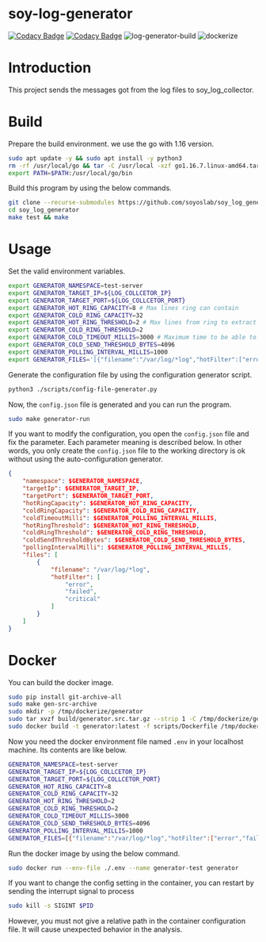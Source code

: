 # soy-log-generator

[![Codacy Badge](https://app.codacy.com/project/badge/Grade/94b16cd6d8fa4cf99eb108e4d4e1c922)](https://www.codacy.com/gh/soyoslab/soy_log_generator/dashboard?utm_source=github.com&amp;utm_medium=referral&amp;utm_content=soyoslab/soy_log_generator&amp;utm_campaign=Badge_Grade)
[![Codacy Badge](https://app.codacy.com/project/badge/Coverage/94b16cd6d8fa4cf99eb108e4d4e1c922)](https://www.codacy.com/gh/soyoslab/soy_log_generator/dashboard?utm_source=github.com&utm_medium=referral&utm_content=soyoslab/soy_log_generator&utm_campaign=Badge_Coverage)
![log-generator-build](https://github.com/soyoslab/soy_log_generator/actions/workflows/log-generator-build.yml/badge.svg)
![dockerize](https://github.com/soyoslab/soy_log_generator/actions/workflows/dockerize.yml/badge.svg)

# Introduction

This project sends the messages got from the log files to soy\_log\_collector.

# Build

Prepare the build environment. we use the go with 1.16 version.

```bash
sudo apt update -y && sudo apt install -y python3
rm -rf /usr/local/go && tar -C /usr/local -xzf go1.16.7.linux-amd64.tar.gz
export PATH=$PATH:/usr/local/go/bin
```

Build this program by using the below commands.

```bash
git clone --recurse-submodules https://github.com/soyoslab/soy_log_generator.git
cd soy_log_generator
make test && make
```

# Usage

Set the valid environment variables.

```bash
export GENERATOR_NAMESPACE=test-server
export GENERATOR_TARGET_IP=${LOG_COLLCETOR_IP}
export GENERATOR_TARGET_PORT=${LOG_COLLCETOR_PORT}
export GENERATOR_HOT_RING_CAPACITY=8 # Max lines ring can contain
export GENERATOR_COLD_RING_CAPACITY=32
export GENERATOR_HOT_RING_THRESHOLD=2 # Max lines from ring to extract
export GENERATOR_COLD_RING_THRESHOLD=2
export GENERATOR_COLD_TIMEOUT_MILLIS=3000 # Maximum time to be able to exist in ring
export GENERATOR_COLD_SEND_THRESHOLD_BYTES=4096
export GENERATOR_POLLING_INTERVAL_MILLIS=1000
export GENERATOR_FILES='[{"filename":"/var/log/*log","hotFilter":["error","failed","critical"]},]'
```

Generate the configuration file by using the configuration generator script.

```bash
python3 ./scripts/config-file-generator.py
```

Now, the `config.json` file is generated and you can run the program.

```bash
sudo make generator-run
```

If you want to modify the configuration, you open the `config.json` file and
fix the parameter. Each parameter meaning is described below. In other words,
you only create the `config.json` file to the working directory is ok without
using the auto-configuration generator.

```json
{
    "namespace": $GENERATOR_NAMESPACE,
    "targetIp": $GENERATOR_TARGET_IP,
    "targetPort": $GENERATOR_TARGET_PORT,
    "hotRingCapacity": $GENERATOR_HOT_RING_CAPACITY,
    "coldRingCapacity": $GENERATOR_COLD_RING_CAPACITY,
    "coldTimeoutMilli": $GENERATOR_POLLING_INTERVAL_MILLIS,
    "hotRingThreshold": $GENERATOR_HOT_RING_THRESHOLD,
    "coldRingThreshold": $GENERATOR_COLD_RING_THRESHOLD,
    "coldSendThresholdBytes": $GENERATOR_COLD_SEND_THRESHOLD_BYTES,
    "pollingIntervalMilli": $GENERATOR_POLLING_INTERVAL_MILLIS,
    "files": [
        {
            "filename": "/var/log/*log",
            "hotFilter": [
                "error",
                "failed",
                "critical"
            ]
        }
    ]
}
```

# Docker

You can build the docker image.

```bash
sudo pip install git-archive-all
sudo make gen-src-archive
sudo mkdir -p /tmp/dockerize/generator
sudo tar xvzf build/generator.src.tar.gz --strip 1 -C /tmp/dockerize/generator
sudo docker build -t generator:latest -f scripts/Dockerfile /tmp/dockerize
```

Now you need the docker environment file named `.env` in your localhost machine. Its contents are like below.

```bash
GENERATOR_NAMESPACE=test-server
GENERATOR_TARGET_IP=${LOG_COLLCETOR_IP}
GENERATOR_TARGET_PORT=${LOG_COLLCETOR_PORT}
GENERATOR_HOT_RING_CAPACITY=8
GENERATOR_COLD_RING_CAPACITY=32
GENERATOR_HOT_RING_THRESHOLD=2
GENERATOR_COLD_RING_THRESHOLD=2
GENERATOR_COLD_TIMEOUT_MILLIS=3000
GENERATOR_COLD_SEND_THRESHOLD_BYTES=4096
GENERATOR_POLLING_INTERVAL_MILLIS=1000
GENERATOR_FILES=[{"filename":"/var/log/*log","hotFilter":["error","failed","critical"]},]
```

Run the docker image by using the below command.

```bash
sudo docker run --env-file ./.env --name generator-test generator
```

If you want to change the config setting in the container, you can restart by sending the interrupt signal to process

```bash
sudo kill -s SIGINT $PID
```

However, you must not give a relative path in the container configuration file. It will cause unexpected behavior in the analysis.
